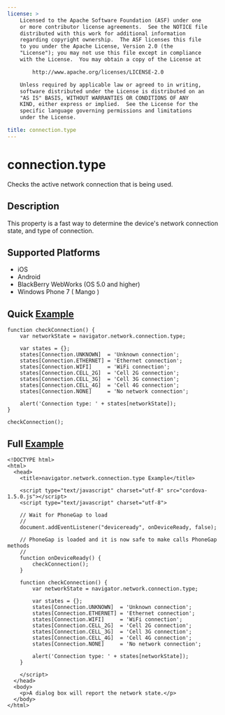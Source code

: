 ```yaml
---
license: >
    Licensed to the Apache Software Foundation (ASF) under one
    or more contributor license agreements.  See the NOTICE file
    distributed with this work for additional information
    regarding copyright ownership.  The ASF licenses this file
    to you under the Apache License, Version 2.0 (the
    "License"); you may not use this file except in compliance
    with the License.  You may obtain a copy of the License at

        http://www.apache.org/licenses/LICENSE-2.0

    Unless required by applicable law or agreed to in writing,
    software distributed under the License is distributed on an
    "AS IS" BASIS, WITHOUT WARRANTIES OR CONDITIONS OF ANY
    KIND, either express or implied.  See the License for the
    specific language governing permissions and limitations
    under the License.

title: connection.type
---
```


connection.type
===================

Checks the active network connection that is being used.

Description
-----------

This property is a fast way to determine the device's network connection state, and type of connection.


Supported Platforms
-------------------

- iOS
- Android
- BlackBerry WebWorks (OS 5.0 and higher)
- Windows Phone 7 ( Mango )

Quick [Example](../storage/storage.opendatabase.html)
-------------

    function checkConnection() {
        var networkState = navigator.network.connection.type;

        var states = {};
        states[Connection.UNKNOWN]  = 'Unknown connection';
        states[Connection.ETHERNET] = 'Ethernet connection';
        states[Connection.WIFI]     = 'WiFi connection';
        states[Connection.CELL_2G]  = 'Cell 2G connection';
        states[Connection.CELL_3G]  = 'Cell 3G connection';
        states[Connection.CELL_4G]  = 'Cell 4G connection';
        states[Connection.NONE]     = 'No network connection';

        alert('Connection type: ' + states[networkState]);
    }

    checkConnection();


Full [Example](../storage/storage.opendatabase.html)
------------

    <!DOCTYPE html>
    <html>
      <head>
        <title>navigator.network.connection.type Example</title>

        <script type="text/javascript" charset="utf-8" src="cordova-1.5.0.js"></script>
        <script type="text/javascript" charset="utf-8">

        // Wait for PhoneGap to load
        //
        document.addEventListener("deviceready", onDeviceReady, false);

        // PhoneGap is loaded and it is now safe to make calls PhoneGap methods
        //
        function onDeviceReady() {
            checkConnection();
        }

        function checkConnection() {
            var networkState = navigator.network.connection.type;

            var states = {};
            states[Connection.UNKNOWN]  = 'Unknown connection';
            states[Connection.ETHERNET] = 'Ethernet connection';
            states[Connection.WIFI]     = 'WiFi connection';
            states[Connection.CELL_2G]  = 'Cell 2G connection';
            states[Connection.CELL_3G]  = 'Cell 3G connection';
            states[Connection.CELL_4G]  = 'Cell 4G connection';
            states[Connection.NONE]     = 'No network connection';

            alert('Connection type: ' + states[networkState]);
        }

        </script>
      </head>
      <body>
        <p>A dialog box will report the network state.</p>
      </body>
    </html>
